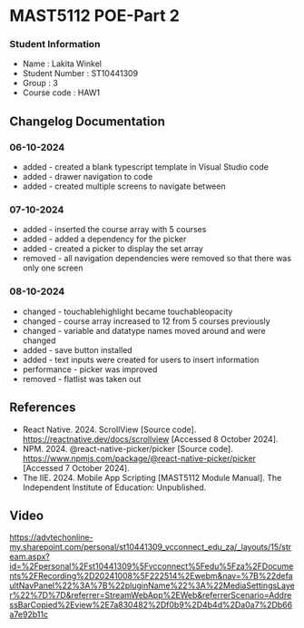 
# MAST5112 POE-Part 2
### Student Information
* Name : Lakita Winkel
* Student Number : ST10441309
* Group : 3
* Course code : HAW1


## Changelog Documentation
### 06-10-2024
* added - created a blank typescript template in Visual Studio code
* added - drawer navigation to code
* added - created multiple screens to navigate between

### 07-10-2024
* added - inserted the course array with 5 courses 
* added - added a dependency for the picker 
* added - created a picker to display the set array
* removed - all navigation dependencies were removed so that there was only one screen

### 08-10-2024
* changed - touchablehighlight became touchableopacity
* changed - course array increased to 12 from 5 courses previously
* changed - variable and datatype names moved around and were changed
* added - save button installed
* added - text inputs were created for users to insert information
* performance - picker was improved
* removed - flatlist was taken out


## References
* React Native. 2024. ScrollView [Source code]. https://reactnative.dev/docs/scrollview [Accessed 8 October 2024]. 
* NPM. 2024. @react-native-picker/picker [Source code]. https://www.npmjs.com/package/@react-native-picker/picker [Accessed 7 October 2024]. 
* The IIE. 2024. Mobile App Scripting [MAST5112 Module Manual]. The Independent Institute of Education: Unpublished.

## Video
https://advtechonline-my.sharepoint.com/personal/st10441309_vcconnect_edu_za/_layouts/15/stream.aspx?id=%2Fpersonal%2Fst10441309%5Fvcconnect%5Fedu%5Fza%2FDocuments%2FRecording%2D20241008%5F222514%2Ewebm&nav=%7B%22defaultNavPanel%22%3A%7B%22pluginName%22%3A%22MediaSettingsLayer%22%7D%7D&referrer=StreamWebApp%2EWeb&referrerScenario=AddressBarCopied%2Eview%2E7a830482%2Df0b9%2D4b4d%2Da0a7%2Db66a7e92b11c
